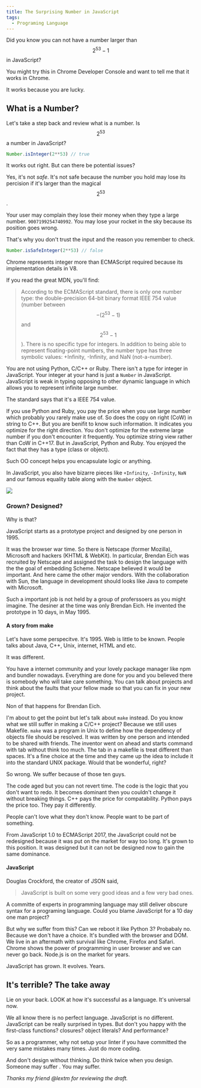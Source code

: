 ```yaml
---
title: The Surprising Number in JavaScript
tags:
  - Programing Language
---
```


Did you know you can not have a number larger than $$ 2^{53}-1 $$ in JavaScript?

You might try this in Chrome Developer Console and want to tell me that it works in  Chrome.

It works because you are lucky.

## What is a Number?

Let's take a step back and review what is a number. Is $$2^{53}$$ a number in JavaScript?

```js
Number.isInteger(2**53) // true
```

It works out right. But can there be potential issues?

Yes, it's not _safe_.
It's not safe because the number you hold
may lose its percision if it's larger than the magical $$2^{53}$$.

Your user may complain they lose their money when they type a large number.
`9007199254740992`. You may lose your rocket in the sky because its position goes wrong.

That's why you don't trust the input and the reason you remember to check.

```js
Number.isSafeInteger(2**53) // false
```

Chrome represents integer more than ECMAScript required because its implementation details in V8.

If you read the great MDN, you'll find:

> According to the ECMAScript standard, there is only one number type: the double-precision 64-bit binary format IEEE 754 value (number between $$-(2^{53}-1)$$ and $$2^{53}-1$$). There is no specific type for integers. In addition to being able to represent floating-point numbers, the number type has three symbolic values: +Infinity, -Infinity, and NaN (not-a-number).

You are not using Python, C/C++ or Ruby. There isn't a type for integer in JavaScript.
Your integer at your hand
is just a `Number` in JavaScript. JavaScript is weak in typing opposing to other
dynamic language in which allows you to represent infinite large number.

The standard says that it's a IEEE 754 value.

If you use Python and Ruby, you pay the price when you use large number which probably you rarely make use of. So does the copy on right (CoW) in string to C++. But you are benifit to know
such information. It indicates you optimize for the right direction.
You don't optimize for the extreme large number if you don't encounter it frequently.
You optimize string view rather than CoW in C++17.
But in JavaScript, Python and Ruby. You enjoyed the fact that they has a type (class or object).

Such OO concept helps you encapsulate logic or anything.

In JavaScript, you also have bizarre pieces like `+Infinity`, `-Infinity`, `NaN` and our famous equality table along with the `Number` object.

<img src="/assets/images/2017/js-equality-table.png">

### Grown? Designed?

Why is that?

JavaScript starts as a prototype project and designed by one person in 1995.

It was the browser war time. So there is 
Netscape (former Mozilla), Microsoft and hackers (KHTML & WebKit). In particular, Brendan Eich was recruited by Netscape and
assigned the task to design the language with the the goal of embedding Scheme.
Netscape believed it would be important. And here came the other major vendors.
With the collaboration with Sun, the language in development should looks like Java to compete with Microsoft.

Such a important job is not held by a group of proferssoers as you might imagine.
The desiner at the time was only Brendan Eich. He invented the
prototype in 10 days, in May 1995.

#### A story from make

Let's have some perspecitve. It's 1995. Web is little to be known. People talks about Java, C++, Unix, internet, HTML and etc.

It was different.

You have a
internet community and your lovely package manager like npm and bundler nowadays.
Everything are done for you and you believed there is somebody who will take care
something. You can talk about projects and think about the faults that your fellow
made so that you can fix in your new project.

Non of that happens for Brendan Eich.

I'm about to get the point but let's talk about `make` instead.
Do you know what we still suffer in making a C/C++ project? Because we
still uses Makefile. `make` was a program in Unix to define how the dependency of
objects file should be resolved.
It was written by one person and intended
to be shared with friends.
The inventor went on ahead and starts command with tab without think too much.
The tab in a makefile is treat different than spaces.
It's a fine choice at the time and they came up the idea to include it into the standard UNIX package. Would that be wonderful, right?

So wrong. We suffer because of those ten guys.

The code aged but you can not revert time. The code is the logic that you don't want to redo. It becomes dominant then you couldn't change it without breaking things.
C++ pays the price for compatability. Python pays the price too. They pay it differently.

People can't love what they don't know. People want to be part of something.

From JavaScript 1.0 to ECMAScript 2017, the JavaScript could not be redesigned
because it was put on the market for way too long.
It's grown to this position. It was designed but it can not be designed now to gain
the same dominance.

#### JavaScript

Douglas Crockford, the creator of JSON said,

> JavaScript is built on some very good ideas and a few very bad ones.

A committe of experts in programming language may still deliver obscure syntax
for a programing language.
Could you blame JavaScript for a 10 day one man project?

But why we suffer from this? Can we reboot it like Python 3? Probabaly no.
Because we don't have a choice. It's bundled with the browser and DOM.
We live in an aftermath with survival like Chrome, Firefox and Safari.
Chrome shows the power of programming in user browser and we can never go back.
Node.js is on the market for years.

JavaScript has grown. It evolves. Years.

## It's terrible? The take away

Lie on your back. LOOK at how it's successful as a language. It's universal now.

We all know there is no perfect language. JavaScript is no different.
JavaScript can be really surprised
in types. But don't you happy with the first-class functions? closures? object literals? And performance?

So as a programmer, why not setup your linter if you have committed the very same
mistakes many times.
Just do more coding.

And don't design without thinking. Do think twice when you design. Someone may suffer . You may suffer.

_Thanks my friend @lextm for reviewing the draft._
